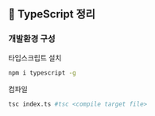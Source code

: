 ## :blue_book: TypeScript 정리
### 개발환경 구성
타입스크립트 설치
```bash
npm i typescript -g
```
컴파일  
```bash
tsc index.ts #tsc <compile target file>
```